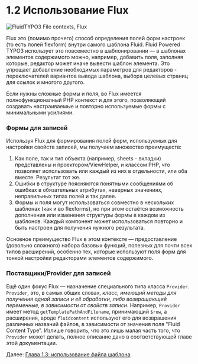 1.2 Использование Flux
==============

![FluidTYPO3 File contexts, Flux](../Images/FileContext/Flux.svgz)

Flux это (помимо прочего) способ определения полей форм настроек (то есть полей flexform) внутри самого шаблона Fluid. Fluid Powered TYPO3 использует это повсеместно в шаблонировании — в шаблонах элементов содержимого можно, например, добавить поля, заполняя которые, редактор может иначе вывести шаблон элемента. Это упрощает добавление необходимых параметров для редакторов - переключателей вариантов вывода шаблона, выбора целевых страниц для ссылок и многого другого.

Если нужны сложные формы и поля, во Flux имеется полнофункционалный PHP контекст и для этого, позволяющий создавать настраиваемые и повторно используемые формы с минимальными усилиями.

### Формы для записей

Используя Flux для формирования полей форм, используемых для настройки свойств записей, мы получаем множество преимуществ:

1. Как поле, так и тип объекта (например, sheets - вкладки) представлены и проектором/ViewHelper, и классом PHP, что позволяет использовать или каждый из них в отдельности, или оба вместе. Результат тот же.
2. Ошибки в структуре поясняются понятными сообщениями об ошибках в обязательных атрибутах, неверных значениях, неправильных типах полей и так далее.
3. Формы и поля могут использоваться совместно в нескольких шаблонах (как и во flexforms), но при этом остаётся возможность дополнения или изменения структуры формы в каждом из шаблонов. Каждый компонент может использоваться повторно и быть настроен для получения нужного результата.

Основное преимущество Flux в этом контексте — предоставление (довольно сложного) набора базовых функций, полезных для почти всех типов расширений, особенно тех, которые используют поля форм для тонкой настройки редакторами элементов содержимого.

### Поставщики/Provider для записей

Ещё один фокус Flux — назначение специального типа класса `Provider`. `Provider`, это, в самых общих словах, _класс, имеющий методы для получения одной записи и её обработки, либо возвращающий переменные, в зависимости от свойств записи_. Например, `Provider` имеет метод `getTemplatePathAndFilename`, принимающий `$row`, а расширения, вроде `fluidcontent` используют его для возврашения различных названий файлов, в зависимости от значения поля "Fluid Content Type". Излише говорить, что это лишь малая часть того, что `Provider` может делать, полное описание дано в соответствующей главе этой документации.

Далее: [Глава 1.3: использование файла шаблона](1.3.TemplateFileUsage.md).
